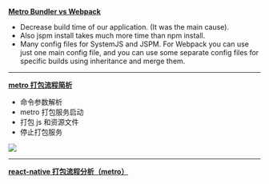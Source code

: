 **[Metro Bundler vs Webpack](https://stackshare.io/stackups/metro-bundler-vs-webpack)**

- Decrease build time of our application. (It was the main cause).
- Also jspm install takes much more time than npm install.
- Many config files for SystemJS and JSPM. For Webpack you can use just one main config file, and you can use some separate config files for specific builds using inheritance and merge them.

---

**[metro 打包流程简析](https://juejin.cn/post/6881420775723630600)**
- 命令参数解析
- metro 打包服务启动
- 打包 js 和资源文件 
- 停止打包服务

![](https://p6-juejin.byteimg.com/tos-cn-i-k3u1fbpfcp/246e5134bca64ec2b1e72689f28e084d~tplv-k3u1fbpfcp-zoom-1.image)

---

**[react-native 打包流程分析（metro）](https://juejin.cn/post/6902230099538493454)**

